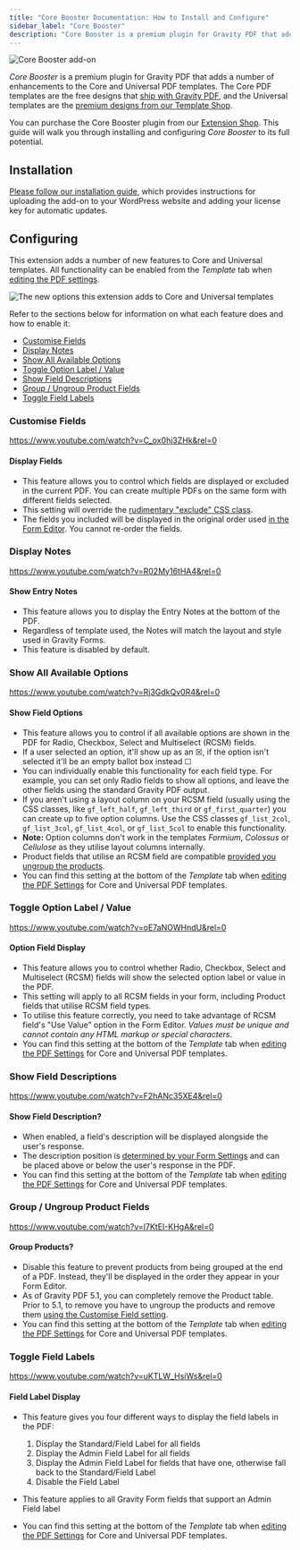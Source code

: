 ```yaml
---
title: "Core Booster Documentation: How to Install and Configure"
sidebar_label: "Core Booster"
description: "Core Booster is a premium plugin for Gravity PDF that adds a number of enhancements to the Core (free) and Universal PDF templates (premium)."
---
```


![Core Booster add-on](https://resources.gravitypdf.com/uploads/edd/2017/06/cover-artwork-2.png)

*Core Booster* is a premium plugin for Gravity PDF that adds a number of enhancements to the Core and Universal PDF templates. The Core PDF templates are the free designs that [ship with Gravity PDF](https://wordpress.org/plugins/gravity-forms-pdf-extended/), and the Universal templates are the [premium designs from our Template Shop](https://gravitypdf.com/template-shop/#universal).

You can purchase the Core Booster plugin from our [Extension Shop](https://gravitypdf.com/shop/core-booster-add-on/). This guide will walk you through installing and configuring *Core Booster* to its full potential.

## Installation 

[Please follow our installation guide](installing-upgrading-extensions.md), which provides instructions for uploading the add-on to your WordPress website and adding your license key for automatic updates.

## Configuring 

This extension adds a number of new features to Core and Universal templates. All functionality can be enabled from the *Template* tab when [editing the PDF settings](../users/setup-pdf.md#template-tab).

![The new options this extension adds to Core and Universal templates](https://resources.gravitypdf.com/uploads/2017/06/core-booster-options.png)

Refer to the sections below for information on what each feature does and how to enable it:

-   [Customise Fields](#customise-fields)
-   [Display Notes](#display-notes)
-   [Show All Available Options](#show-all-available-options)
-   [Toggle Option Label / Value](#toggle-option-label--value)
-   [Show Field Descriptions](#show-field-descriptions)
-   [Group / Ungroup Product Fields](#group--ungroup-product-fields)
-   [Toggle Field Labels](#toggle-field-labels)

### Customise Fields 

https://www.youtube.com/watch?v=C_ox0hj3ZHk&rel=0

#### Display Fields 
*  This feature allows you to control which fields are displayed or excluded in the current PDF. You can create multiple PDFs on the same form with different fields selected.
*  This setting will override the [rudimentary "exclude" CSS class](../users/hide-form-fields.md).
*  The fields you included will be displayed in the original order used [in the Form Editor](https://docs.gravityforms.com/form-editor/). You cannot re-order the fields. 

### Display Notes 

https://www.youtube.com/watch?v=R02My16tHA4&rel=0

#### Show Entry Notes 
*  This feature allows you to display the Entry Notes at the bottom of the PDF. 
*  Regardless of template used, the Notes will match the layout and style used in Gravity Forms.
*  This feature is disabled by default. 

### Show All Available Options 

https://www.youtube.com/watch?v=Rj3GdkQv0R4&rel=0

#### Show Field Options 
* This feature allows you to control if all available options are shown in the PDF for Radio, Checkbox, Select and Multiselect (RCSM) fields.
* If a user selected an option, it'll show up as an ☒, if the option isn't selected it'll be an empty ballot box instead ☐
* You can individually enable this functionality for each field type. For example, you can set only Radio fields to show all options, and leave the other fields using the standard Gravity PDF output.
* If you aren't using a layout column on your RCSM field (usually using the CSS classes, like `gf_left_half`, `gf_left_third` or `gf_first_quarter`) you can create up to five option columns. Use the CSS classes `gf_list_2col`, `gf_list_3col`, `gf_list_4col`, or `gf_list_5col` to enable this functionality.
* **Note:** Option columns don't work in the templates *Formium*, *Colossus* or *Cellulose* as they utilise layout columns internally.
* Product fields that utilise an RCSM field are compatible [provided you ungroup the products](#group--ungroup-product-fields).
* You can find this setting at the bottom of the *Template* tab when [editing the PDF Settings](../users/setup-pdf.md#template) for Core and Universal PDF templates.

### Toggle Option Label / Value 

https://www.youtube.com/watch?v=oE7aNOWHndU&rel=0

#### Option Field Display 
* This feature allows you to control whether Radio, Checkbox, Select and Multiselect (RCSM) fields will show the selected option label or value in the PDF.
* This setting will apply to all RCSM fields in your form, including Product fields that utilise RCSM field types.
* To utilise this feature correctly, you need to take advantage of RCSM field's "Use Value" option in the Form Editor. *Values must be unique and cannot contain any HTML markup or special characters*.
* You can find this setting at the bottom of the *Template* tab when [editing the PDF Settings](../users/setup-pdf.md#template) for Core and Universal PDF templates.

### Show Field Descriptions 

https://www.youtube.com/watch?v=F2hANc35XE4&rel=0

#### Show Field Description? 
* When enabled, a field's description will be displayed alongside the user's response.
* The description position is [determined by your Form Settings](https://www.gravityhelp.com/documentation/article/form-settings/#form-layout) and can be placed above or below the user's response in the PDF.
* You can find this setting at the bottom of the *Template* tab when [editing the PDF Settings](../users/setup-pdf.md#template) for Core and Universal PDF templates.

### Group / Ungroup Product Fields 

https://www.youtube.com/watch?v=I7KtEI-KHgA&rel=0

#### Group Products? 
* Disable this feature to prevent products from being grouped at the end of a PDF. Instead, they'll be displayed in the order they appear in your Form Editor. 
* As of Gravity PDF 5.1, you can completely remove the Product table. Prior to 5.1, to remove you have to ungroup the products and remove them [using the Customise Field setting](#customise-fields).
* You can find this setting at the bottom of the *Template* tab when [editing the PDF Settings](../users/setup-pdf.md#template) for Core and Universal PDF templates.

### Toggle Field Labels 

https://www.youtube.com/watch?v=uKTLW_HsiWs&rel=0

#### Field Label Display 
* This feature gives you four different ways to display the field labels in the PDF:
    1.  Display the Standard/Field Label for all fields
    2.  Display the Admin Field Label for all fields
    3.  Display the Admin Field Label for fields that have one, otherwise fall back to the Standard/Field Label
    4.  Disable the Field Label

* This feature applies to all Gravity Form fields that support an Admin Field label
* You can find this setting at the bottom of the *Template* tab when [editing the PDF Settings](../users/setup-pdf.md#template) for Core and Universal PDF templates.
